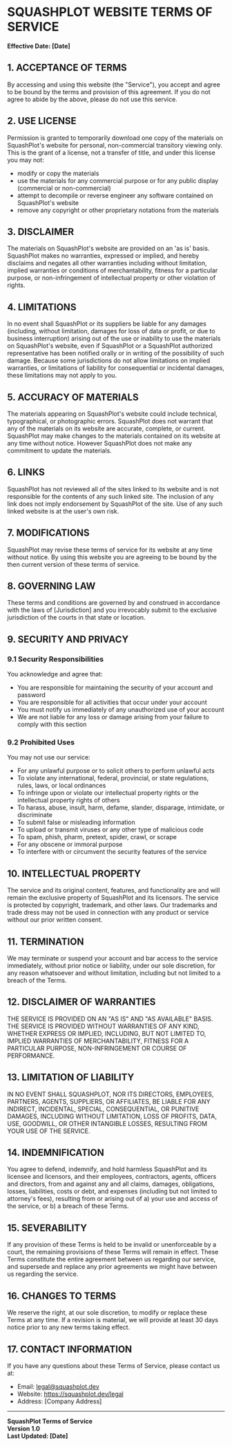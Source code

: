 # SQUASHPLOT WEBSITE TERMS OF SERVICE

**Effective Date: [Date]**

## 1. ACCEPTANCE OF TERMS

By accessing and using this website (the "Service"), you accept and agree to be bound by the terms and provision of this agreement. If you do not agree to abide by the above, please do not use this service.

## 2. USE LICENSE

Permission is granted to temporarily download one copy of the materials on SquashPlot's website for personal, non-commercial transitory viewing only. This is the grant of a license, not a transfer of title, and under this license you may not:

- modify or copy the materials
- use the materials for any commercial purpose or for any public display (commercial or non-commercial)
- attempt to decompile or reverse engineer any software contained on SquashPlot's website
- remove any copyright or other proprietary notations from the materials

## 3. DISCLAIMER

The materials on SquashPlot's website are provided on an 'as is' basis. SquashPlot makes no warranties, expressed or implied, and hereby disclaims and negates all other warranties including without limitation, implied warranties or conditions of merchantability, fitness for a particular purpose, or non-infringement of intellectual property or other violation of rights.

## 4. LIMITATIONS

In no event shall SquashPlot or its suppliers be liable for any damages (including, without limitation, damages for loss of data or profit, or due to business interruption) arising out of the use or inability to use the materials on SquashPlot's website, even if SquashPlot or a SquashPlot authorized representative has been notified orally or in writing of the possibility of such damage. Because some jurisdictions do not allow limitations on implied warranties, or limitations of liability for consequential or incidental damages, these limitations may not apply to you.

## 5. ACCURACY OF MATERIALS

The materials appearing on SquashPlot's website could include technical, typographical, or photographic errors. SquashPlot does not warrant that any of the materials on its website are accurate, complete, or current. SquashPlot may make changes to the materials contained on its website at any time without notice. However SquashPlot does not make any commitment to update the materials.

## 6. LINKS

SquashPlot has not reviewed all of the sites linked to its website and is not responsible for the contents of any such linked site. The inclusion of any link does not imply endorsement by SquashPlot of the site. Use of any such linked website is at the user's own risk.

## 7. MODIFICATIONS

SquashPlot may revise these terms of service for its website at any time without notice. By using this website you are agreeing to be bound by the then current version of these terms of service.

## 8. GOVERNING LAW

These terms and conditions are governed by and construed in accordance with the laws of [Jurisdiction] and you irrevocably submit to the exclusive jurisdiction of the courts in that state or location.

## 9. SECURITY AND PRIVACY

### 9.1 Security Responsibilities
You acknowledge and agree that:
- You are responsible for maintaining the security of your account and password
- You are responsible for all activities that occur under your account
- You must notify us immediately of any unauthorized use of your account
- We are not liable for any loss or damage arising from your failure to comply with this section

### 9.2 Prohibited Uses
You may not use our service:
- For any unlawful purpose or to solicit others to perform unlawful acts
- To violate any international, federal, provincial, or state regulations, rules, laws, or local ordinances
- To infringe upon or violate our intellectual property rights or the intellectual property rights of others
- To harass, abuse, insult, harm, defame, slander, disparage, intimidate, or discriminate
- To submit false or misleading information
- To upload or transmit viruses or any other type of malicious code
- To spam, phish, pharm, pretext, spider, crawl, or scrape
- For any obscene or immoral purpose
- To interfere with or circumvent the security features of the service

## 10. INTELLECTUAL PROPERTY

The service and its original content, features, and functionality are and will remain the exclusive property of SquashPlot and its licensors. The service is protected by copyright, trademark, and other laws. Our trademarks and trade dress may not be used in connection with any product or service without our prior written consent.

## 11. TERMINATION

We may terminate or suspend your account and bar access to the service immediately, without prior notice or liability, under our sole discretion, for any reason whatsoever and without limitation, including but not limited to a breach of the Terms.

## 12. DISCLAIMER OF WARRANTIES

THE SERVICE IS PROVIDED ON AN "AS IS" AND "AS AVAILABLE" BASIS. THE SERVICE IS PROVIDED WITHOUT WARRANTIES OF ANY KIND, WHETHER EXPRESS OR IMPLIED, INCLUDING, BUT NOT LIMITED TO, IMPLIED WARRANTIES OF MERCHANTABILITY, FITNESS FOR A PARTICULAR PURPOSE, NON-INFRINGEMENT OR COURSE OF PERFORMANCE.

## 13. LIMITATION OF LIABILITY

IN NO EVENT SHALL SQUASHPLOT, NOR ITS DIRECTORS, EMPLOYEES, PARTNERS, AGENTS, SUPPLIERS, OR AFFILIATES, BE LIABLE FOR ANY INDIRECT, INCIDENTAL, SPECIAL, CONSEQUENTIAL, OR PUNITIVE DAMAGES, INCLUDING WITHOUT LIMITATION, LOSS OF PROFITS, DATA, USE, GOODWILL, OR OTHER INTANGIBLE LOSSES, RESULTING FROM YOUR USE OF THE SERVICE.

## 14. INDEMNIFICATION

You agree to defend, indemnify, and hold harmless SquashPlot and its licensee and licensors, and their employees, contractors, agents, officers and directors, from and against any and all claims, damages, obligations, losses, liabilities, costs or debt, and expenses (including but not limited to attorney's fees), resulting from or arising out of a) your use and access of the service, or b) a breach of these Terms.

## 15. SEVERABILITY

If any provision of these Terms is held to be invalid or unenforceable by a court, the remaining provisions of these Terms will remain in effect. These Terms constitute the entire agreement between us regarding our service, and supersede and replace any prior agreements we might have between us regarding the service.

## 16. CHANGES TO TERMS

We reserve the right, at our sole discretion, to modify or replace these Terms at any time. If a revision is material, we will provide at least 30 days notice prior to any new terms taking effect.

## 17. CONTACT INFORMATION

If you have any questions about these Terms of Service, please contact us at:
- Email: legal@squashplot.dev
- Website: https://squashplot.dev/legal
- Address: [Company Address]

---

**SquashPlot Terms of Service**  
**Version 1.0**  
**Last Updated: [Date]**
